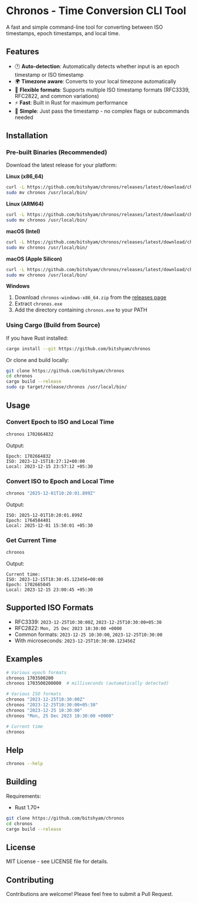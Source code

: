 # Chronos - Time Conversion CLI Tool

A fast and simple command-line tool for converting between ISO timestamps, epoch timestamps, and local time.

## Features

- 🕐 **Auto-detection**: Automatically detects whether input is an epoch timestamp or ISO timestamp
- 🌍 **Timezone aware**: Converts to your local timezone automatically
- 📅 **Flexible formats**: Supports multiple ISO timestamp formats (RFC3339, RFC2822, and common variations)
- ⚡ **Fast**: Built in Rust for maximum performance
- 🔧 **Simple**: Just pass the timestamp - no complex flags or subcommands needed

## Installation

### Pre-built Binaries (Recommended)

Download the latest release for your platform:

**Linux (x86_64)**
```bash
curl -L https://github.com/bitshyam/chronos/releases/latest/download/chronos-linux-x86_64.tar.gz | tar xz
sudo mv chronos /usr/local/bin/
```

**Linux (ARM64)**
```bash
curl -L https://github.com/bitshyam/chronos/releases/latest/download/chronos-linux-aarch64.tar.gz | tar xz
sudo mv chronos /usr/local/bin/
```

**macOS (Intel)**
```bash
curl -L https://github.com/bitshyam/chronos/releases/latest/download/chronos-macos-x86_64.tar.gz | tar xz
sudo mv chronos /usr/local/bin/
```

**macOS (Apple Silicon)**
```bash
curl -L https://github.com/bitshyam/chronos/releases/latest/download/chronos-macos-aarch64.tar.gz | tar xz
sudo mv chronos /usr/local/bin/
```

**Windows**
1. Download `chronos-windows-x86_64.zip` from the [releases page](https://github.com/bitshyam/chronos/releases)
2. Extract `chronos.exe` 
3. Add the directory containing `chronos.exe` to your PATH

### Using Cargo (Build from Source)

If you have Rust installed:

```bash
cargo install --git https://github.com/bitshyam/chronos
```

Or clone and build locally:

```bash
git clone https://github.com/bitshyam/chronos
cd chronos
cargo build --release
sudo cp target/release/chronos /usr/local/bin/
```

## Usage

### Convert Epoch to ISO and Local Time

```bash
chronos 1702664832
```

Output:
```
Epoch: 1702664832
ISO: 2023-12-15T18:27:12+00:00
Local: 2023-12-15 23:57:12 +05:30
```

### Convert ISO to Epoch and Local Time

```bash
chronos "2025-12-01T10:20:01.899Z"
```

Output:
```
ISO: 2025-12-01T10:20:01.899Z
Epoch: 1764584401
Local: 2025-12-01 15:50:01 +05:30
```

### Get Current Time

```bash
chronos
```

Output:
```
Current time:
ISO: 2023-12-15T18:30:45.123456+00:00
Epoch: 1702665045
Local: 2023-12-15 23:00:45 +05:30
```

## Supported ISO Formats

- RFC3339: `2023-12-25T10:30:00Z`, `2023-12-25T10:30:00+05:30`
- RFC2822: `Mon, 25 Dec 2023 10:30:00 +0000`
- Common formats: `2023-12-25 10:30:00`, `2023-12-25T10:30:00`
- With microseconds: `2023-12-25T10:30:00.123456Z`

## Examples

```bash
# Various epoch formats
chronos 1703500200
chronos 1703500200000  # milliseconds (automatically detected)

# Various ISO formats
chronos "2023-12-25T10:30:00Z"
chronos "2023-12-25T10:30:00+05:30"
chronos "2023-12-25 10:30:00"
chronos "Mon, 25 Dec 2023 10:30:00 +0000"

# Current time
chronos
```

## Help

```bash
chronos --help
```

## Building

Requirements:
- Rust 1.70+ 

```bash
git clone https://github.com/bitshyam/chronos
cd chronos
cargo build --release
```

## License

MIT License - see LICENSE file for details.

## Contributing

Contributions are welcome! Please feel free to submit a Pull Request.
